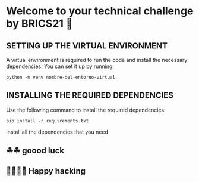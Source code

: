 # Welcome to your technical challenge by BRICS21 🎉

## SETTING UP THE VIRTUAL ENVIRONMENT
A virtual environment is required to run the code and install the necessary dependencies. You can set it up by running:
``` 
python -m venv nombre-del-entorno-virtual
```
## INSTALLING THE REQUIRED DEPENDENCIES
Use the following command to install the required dependencies:
```
pip install -r requirements.txt
 ```
 install all the dependencies that you need


## ☘☘  goood luck 
## 👩‍💻👨‍💻 Happy hacking